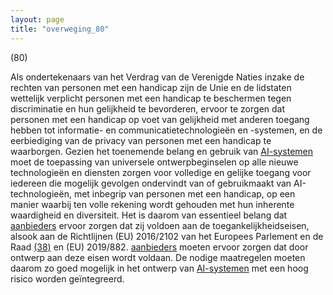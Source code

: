 ```yaml
---
layout: page
title: "overweging_80"
---
```


(80)

Als ondertekenaars van het Verdrag van de Verenigde Naties inzake de rechten van personen met een handicap zijn de Unie en de lidstaten wettelijk verplicht personen met een handicap te beschermen tegen discriminatie en hun gelijkheid te bevorderen, ervoor te zorgen dat personen met een handicap op voet van gelijkheid met anderen toegang hebben tot informatie- en communicatietechnologieën en -systemen, en de eerbiediging van de privacy van personen met een handicap te waarborgen. Gezien het toenemende belang en gebruik van [AI-systemen](a3.md#^ai-systeem) moet de toepassing van universele ontwerpbeginselen op alle nieuwe technologieën en diensten zorgen voor volledige en gelijke toegang voor iedereen die mogelijk gevolgen ondervindt van of gebruikmaakt van AI-technologieën, met inbegrip van personen met een handicap, op een manier waarbij ten volle rekening wordt gehouden met hun inherente waardigheid en diversiteit. Het is daarom van essentieel belang dat [aanbieders](a3.md#^aanbieder) ervoor zorgen dat zij voldoen aan de toegankelijkheidseisen, alsook aan de Richtlijnen (EU) 2016/2102 van het Europees Parlement en de Raad [(38)](#ntr38-L_202401689NL.000101-E0038) en (EU) 2019/882. [aanbieders](a3.md#^aanbieder) moeten ervoor zorgen dat door ontwerp aan deze eisen wordt voldaan. De nodige maatregelen moeten daarom zo goed mogelijk in het ontwerp van [AI-systemen](a3.md#^ai-systeem) met een hoog risico worden geïntegreerd.